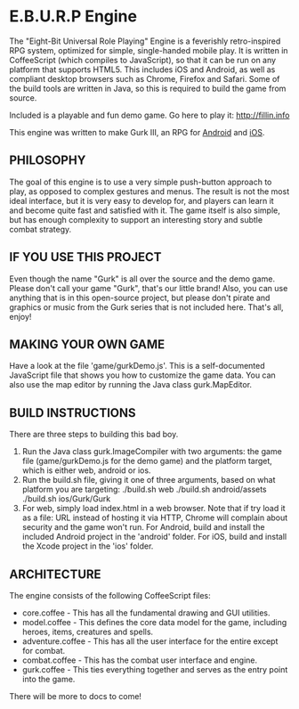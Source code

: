 E.B.U.R.P Engine
================

The "Eight-Bit Universal Role Playing" Engine is a feverishly retro-inspired RPG system, optimized for simple, single-handed mobile play.
It is written in CoffeeScript (which compiles to JavaScript), so that it can be run on any platform that supports HTML5.
This includes iOS and Android, as well as compliant desktop browsers such as Chrome, Firefox and Safari.
Some of the build tools are written in Java, so this is required to build the game from source.

Included is a playable and fun demo game. Go here to play it: http://fillin.info

This engine was written to make Gurk III, an RPG for [Android](http://play.google.com/store/apps/details?id=com.larvalabs.gurk3) and [iOS](http://itunes.apple.com/us/app/gurk-iii-the-8-bit-rpg/id685128493?mt=8).

## PHILOSOPHY

The goal of this engine is to use a very simple push-button approach to play, as opposed to complex gestures and menus.
The result is not the most ideal interface, but it is very easy to develop for, and players can learn it and become quite fast and satisfied with it.
The game itself is also simple, but has enough complexity to support an interesting story and subtle combat strategy.

## IF YOU USE THIS PROJECT

Even though the name "Gurk" is all over the source and the demo game. Please don't call your game "Gurk", that's our little brand!
Also, you can use anything that is in this open-source project, but please don't pirate and graphics or music from the Gurk series that is not included here.
That's all, enjoy!

## MAKING YOUR OWN GAME

Have a look at the file 'game/gurkDemo.js'. This is a self-documented JavaScript file that shows you how to customize the game data.
You can also use the map editor by running the Java class gurk.MapEditor.

## BUILD INSTRUCTIONS

There are three steps to building this bad boy.
1. Run the Java class gurk.ImageCompiler with two arguments: the game file (game/gurkDemo.js for the demo game) and the platform target, which is either web, android or ios.
2. Run the build.sh file, giving it one of three arguments, based on what platform you are targeting:
    ./build.sh web
    ./build.sh android/assets
    ./build.sh ios/Gurk/Gurk
3. For web, simply load index.html in a web browser. Note that if try load it as a file: URL instead of hosting it via HTTP, Chrome will complain about security and the game won't run. For Android, build and install the included Android project in the 'android' folder. For iOS, build and install the Xcode project in the 'ios' folder.

## ARCHITECTURE

The engine consists of the following CoffeeScript files: 

* core.coffee - This has all the fundamental drawing and GUI utilities.
* model.coffee - This defines the core data model for the game, including heroes, items, creatures and spells.
* adventure.coffee - This has all the user interface for the entire except for combat.
* combat.coffee - This has the combat user interface and engine.
* gurk.coffee - This ties everything together and serves as the entry point into the game.

There will be more to docs to come!